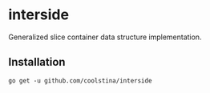 # interside

Generalized slice container data structure implementation.

## Installation

```shell
go get -u github.com/coolstina/interside
```
